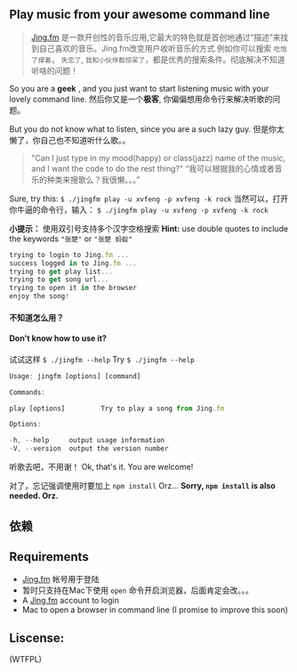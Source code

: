 ## Play music from your awesome command line

> [Jing.fm](http://jing.fm) 是一款开创性的音乐应用,它最大的特色就是首创地通过“描述”来找到自己喜欢的音乐。Jing.fm改变用户收听音乐的方式.例如你可以搜索 `吃饱了撑着`， `失恋了`, `我和小伙伴都惊呆了`，都是优秀的搜索条件。彻底解决不知道听啥的问题！

So you are a **geek** , and you just want to start listening music with your lovely command line.
然后你又是一个**极客**, 你偏偏想用命令行来解决听歌的问题。

But you do not know what to listen, since you are a such lazy guy.
但是你太懒了，你自己也不知道听什么歌。。

> "Can I just type in my mood(happy) or class(jazz) name of the music, and I want the code to do the rest thing?"
> “我可以根据我的心情或者音乐的种类来搜歌么？我很懒。。。”

Sure, try this: `$ ./jingfm play -u xvfeng -p xvfeng -k rock`
当然可以，打开你牛逼的命令行，输入： `$ ./jingfm play -u xvfeng -p xvfeng -k rock`

**小提示：** 使用双引号支持多个汉字空格搜索
**Hint:** use double quotes to include the keywords `"张楚"` or `"张楚 蚂蚁"`

``` js
trying to login to Jing.fm ...
success logged in to Jing.fm ...
trying to get play list...
trying to get song url...
trying to open it in the browser
enjoy the song!
```
#### 不知道怎么用？
#### Don't know how to use it?

试试这样 `$ ./jingfm --help`
Try `$ ./jingfm --help`

``` js
Usage: jingfm [options] [command]

Commands:

play [options]         Try to play a song from Jing.fm

Options:

-h, --help     output usage information
-V, --version  output the version number
```

听歌去吧，不用谢！
Ok, that's it. You are welcome!

对了，忘记强调使用时要加上 `npm install` Orz...
**Sorry, `npm install` is also needed. Orz.**

## 依赖
## Requirements

* [Jing.fm](http://jing.fm) 帐号用于登陆
* 暂时只支持在Mac下使用 `open` 命令开启浏览器，后面肯定会改。。。
* A [Jing.fm](http://jing.fm) account to login
* Mac to open a browser in command line (I promise to improve this soon)

## Liscense:

(WTFPL)
